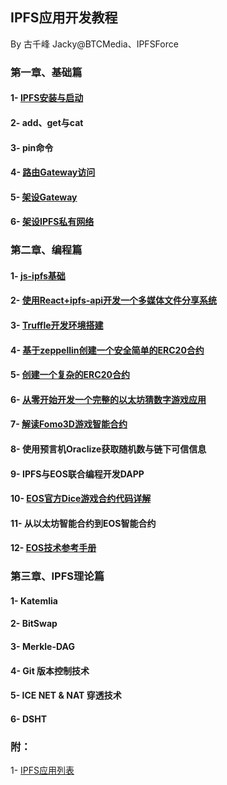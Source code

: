 ## IPFS应用开发教程
By 古千峰 Jacky@BTCMedia、IPFSForce

### 第一章、基础篇
#### 1- [IPFS安装与启动](doc/ipfs_setup.md)

#### 2- add、get与cat

#### 3- pin命令

#### 4- [路由Gateway访问](doc/use_gateway.md)

#### 5- [架设Gateway](doc/build_gateway.md)

#### 6- [架设IPFS私有网络](doc/build_private_ipfs.md)

### 第二章、编程篇

#### 1- [js-ipfs基础](doc/jsipfs-api.md)

#### 2- [使用React+ipfs-api开发一个多媒体文件分享系统](doc/jsipfs-uploader.md)

#### 3- [Truffle开发环境搭建](doc/truffle_ethereum.md)

#### 4- [基于zeppellin创建一个安全简单的ERC20合约](doc/erc20_simple.md)

#### 5- [创建一个复杂的ERC20合约](doc/)

#### 6- [从零开始开发一个完整的以太坊猜数字游戏应用](doc/casino-ethereum.md)

#### 7- [解读Fomo3D游戏智能合约](doc/fomo3d_explain.md)

#### 8- 使用预言机Oraclize获取随机数与链下可信信息

#### 9- IPFS与EOS联合编程开发DAPP

#### 10- [EOS官方Dice游戏合约代码详解](https://github.com/eoshackathon/eos_dapp_development_cn/blob/master/docs/dice_contract_1.md)

#### 11- 从以太坊智能合约到EOS智能合约

#### 12- [EOS技术参考手册](https://github.com/eoshackathon/eos_dapp_development_cn)

### 第三章、IPFS理论篇

#### 1- Katemlia

#### 2- BitSwap

#### 3- Merkle-DAG

#### 4- Git 版本控制技术

#### 5- ICE NET & NAT 穿透技术

#### 6- DSHT

### 附：

1- [IPFS应用列表](doc/samples.md)
